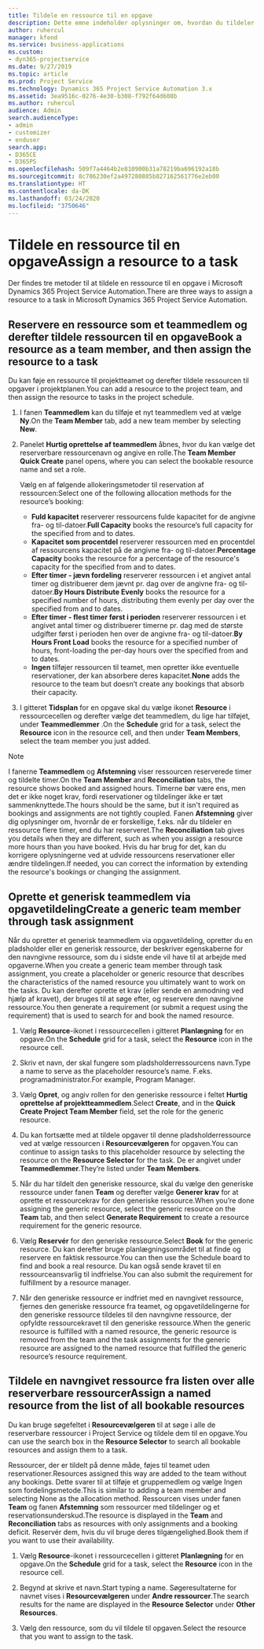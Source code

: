 ```yaml
---
title: Tildele en ressource til en opgave
description: Dette emne indeholder oplysninger om, hvordan du tildeler ressourcer til opgaver.
author: ruhercul
manager: kfend
ms.service: business-applications
ms.custom:
- dyn365-projectservice
ms.date: 9/27/2019
ms.topic: article
ms.prod: Project Service
ms.technology: Dynamics 365 Project Service Automation 3.x
ms.assetid: 3ea9516c-0276-4e30-b308-f792f64d608b
ms.author: ruhercul
audience: Admin
search.audienceType:
- admin
- customizer
- enduser
search.app:
- D365CE
- D365PS
ms.openlocfilehash: 509f7a4464b2e810900b31a78219ba696192a18b
ms.sourcegitcommit: 8c786230ef2a497280885b827162561776e2eb00
ms.translationtype: HT
ms.contentlocale: da-DK
ms.lasthandoff: 03/24/2020
ms.locfileid: "3750646"
---
```

# <a name="assign-a-resource-to-a-task"></a><span data-ttu-id="2a30b-103">Tildele en ressource til en opgave</span><span class="sxs-lookup"><span data-stu-id="2a30b-103">Assign a resource to a task</span></span>

<span data-ttu-id="2a30b-104">Der findes tre metoder til at tildele en ressource til en opgave i Microsoft Dynamics 365 Project Service Automation.</span><span class="sxs-lookup"><span data-stu-id="2a30b-104">There are three ways to assign a resource to a task in Microsoft Dynamics 365 Project Service Automation.</span></span>

## <a name="book-a-resource-as-a-team-member-and-then-assign-the-resource-to-a-task"></a><span data-ttu-id="2a30b-105">Reservere en ressource som et teammedlem og derefter tildele ressourcen til en opgave</span><span class="sxs-lookup"><span data-stu-id="2a30b-105">Book a resource as a team member, and then assign the resource to a task</span></span>

<span data-ttu-id="2a30b-106">Du kan føje en ressource til projektteamet og derefter tildele ressourcen til opgaver i projektplanen.</span><span class="sxs-lookup"><span data-stu-id="2a30b-106">You can add a resource to the project team, and then assign the resource to tasks in the project schedule.</span></span>

1. <span data-ttu-id="2a30b-107">I fanen **Teammedlem** kan du tilføje et nyt teammedlem ved at vælge **Ny**.</span><span class="sxs-lookup"><span data-stu-id="2a30b-107">On the **Team Member** tab, add a new team member by selecting **New**.</span></span> 

2. <span data-ttu-id="2a30b-108">Panelet **Hurtig oprettelse af teammedlem** åbnes, hvor du kan vælge det reserverbare ressourcenavn og angive en rolle.</span><span class="sxs-lookup"><span data-stu-id="2a30b-108">The **Team Member Quick Create** panel opens, where you can select the bookable resource name and set a role.</span></span> 

    <span data-ttu-id="2a30b-109">Vælg en af følgende allokeringsmetoder til reservation af ressourcen:</span><span class="sxs-lookup"><span data-stu-id="2a30b-109">Select one of the following allocation methods for the resource’s booking:</span></span>

    - <span data-ttu-id="2a30b-110">**Fuld kapacitet** reserverer ressourcens fulde kapacitet for de angivne fra- og til-datoer.</span><span class="sxs-lookup"><span data-stu-id="2a30b-110">**Full Capacity** books the resource’s full capacity for the specified from and to dates.</span></span>
    - <span data-ttu-id="2a30b-111">**Kapacitet som procentdel** reserverer ressourcen med en procentdel af ressourcens kapacitet på de angivne fra- og til-datoer.</span><span class="sxs-lookup"><span data-stu-id="2a30b-111">**Percentage Capacity** books the resource for a percentage of the resource's capacity for the specified from and to dates.</span></span>
    - <span data-ttu-id="2a30b-112">**Efter timer - jævn fordeling** reserverer ressourcen i et angivet antal timer og distribuerer dem jævnt pr. dag over de angivne fra- og til-datoer.</span><span class="sxs-lookup"><span data-stu-id="2a30b-112">**By Hours Distribute Evenly** books the resource for a specified number of hours, distributing them evenly per day over the specified from and to dates.</span></span>
    - <span data-ttu-id="2a30b-113">**Efter timer - flest timer først i perioden** reserverer ressourcen i et angivet antal timer og distribuerer timerne pr. dag med de største udgifter først i perioden hen over de angivne fra- og til-datoer.</span><span class="sxs-lookup"><span data-stu-id="2a30b-113">**By Hours Front Load** books the resource for a specified number of hours, front-loading the per-day hours over the specified from and to dates.</span></span>
    - <span data-ttu-id="2a30b-114">**Ingen** tilføjer ressourcen til teamet, men opretter ikke eventuelle reservationer, der kan absorbere deres kapacitet.</span><span class="sxs-lookup"><span data-stu-id="2a30b-114">**None** adds the resource to the team but doesn’t create any bookings that absorb their capacity.</span></span>

3. <span data-ttu-id="2a30b-115">I gitteret **Tidsplan** for en opgave skal du vælge ikonet **Resource** i ressourcecellen og derefter vælge det teammedlem, du lige har tilføjet, under **Teammedlemmer** .</span><span class="sxs-lookup"><span data-stu-id="2a30b-115">On the **Schedule** grid for a task, select the **Resource** icon in the resource cell, and then under **Team Members**, select the team member you just added.</span></span> 

> [!NOTE]
> <span data-ttu-id="2a30b-116">I fanerne **Teammedlem** og **Afstemning** viser ressourcen reserverede timer og tildelte timer.</span><span class="sxs-lookup"><span data-stu-id="2a30b-116">On the **Team Member** and **Reconciliation** tabs, the resource shows booked and assigned hours.</span></span> <span data-ttu-id="2a30b-117">Timerne bør være ens, men det er ikke noget krav, fordi reservationer og tildelinger ikke er tæt sammenknyttede.</span><span class="sxs-lookup"><span data-stu-id="2a30b-117">The hours should be the same, but it isn't required as bookings and assignments are not tightly coupled.</span></span> <span data-ttu-id="2a30b-118">Fanen **Afstemning** giver dig oplysninger om, hvornår de er forskellige, f.eks. når du tildeler en ressource flere timer, end du har reserveret.</span><span class="sxs-lookup"><span data-stu-id="2a30b-118">The **Reconciliation** tab gives you details when they are different, such as when you assign a resource more hours than you have booked.</span></span> <span data-ttu-id="2a30b-119">Hvis du har brug for det, kan du korrigere oplysningerne ved at udvide ressourcens reservationer eller ændre tildelingen.</span><span class="sxs-lookup"><span data-stu-id="2a30b-119">If needed, you can correct the information by extending the resource's bookings or changing the assignment.</span></span>

## <a name="create-a-generic-team-member-through-task-assignment"></a><span data-ttu-id="2a30b-120">Oprette et generisk teammedlem via opgavetildeling</span><span class="sxs-lookup"><span data-stu-id="2a30b-120">Create a generic team member through task assignment</span></span>

<span data-ttu-id="2a30b-121">Når du opretter et generisk teammedlem via opgavetildeling, opretter du en pladsholder eller en generisk ressource, der beskriver egenskaberne for den navngivne ressource, som du i sidste ende vil have til at arbejde med opgaverne.</span><span class="sxs-lookup"><span data-stu-id="2a30b-121">When you create a generic team member through task assignment, you create a placeholder or generic resource that describes the characteristics of the named resource you ultimately want to work on the tasks.</span></span> <span data-ttu-id="2a30b-122">Du kan derefter oprette et krav (eller sende en anmodning ved hjælp af kravet), der bruges til at søge efter, og reservere den navngivne ressource.</span><span class="sxs-lookup"><span data-stu-id="2a30b-122">You then generate a requirement (or submit a request using the requirement) that is used to search for and book the named resource.</span></span>

1. <span data-ttu-id="2a30b-123">Vælg **Resource**-ikonet i ressourcecellen i gitteret **Planlægning** for en opgave.</span><span class="sxs-lookup"><span data-stu-id="2a30b-123">On the **Schedule** grid for a task, select the **Resource** icon in the resource cell.</span></span>

2. <span data-ttu-id="2a30b-124">Skriv et navn, der skal fungere som pladsholderressourcens navn.</span><span class="sxs-lookup"><span data-stu-id="2a30b-124">Type a name to serve as the placeholder resource’s name.</span></span> <span data-ttu-id="2a30b-125">F.eks. programadministrator.</span><span class="sxs-lookup"><span data-stu-id="2a30b-125">For example, Program Manager.</span></span>

3. <span data-ttu-id="2a30b-126">Vælg **Opret**, og angiv rollen for den generiske ressource i feltet **Hurtig oprettelse af projektteammedlem**.</span><span class="sxs-lookup"><span data-stu-id="2a30b-126">Select **Create**, and in the **Quick Create Project Team Member** field, set the role for the generic resource.</span></span>

4. <span data-ttu-id="2a30b-127">Du kan fortsætte med at tildele opgaver til denne pladsholderressource ved at vælge ressourcen i **Resourcevælgeren** for opgaven.</span><span class="sxs-lookup"><span data-stu-id="2a30b-127">You can continue to assign tasks to this placeholder resource by selecting the resource on the **Resource Selector** for the task.</span></span> <span data-ttu-id="2a30b-128">De er angivet under **Teammedlemmer**.</span><span class="sxs-lookup"><span data-stu-id="2a30b-128">They’re listed under **Team Members**.</span></span>

5. <span data-ttu-id="2a30b-129">Når du har tildelt den generiske ressource, skal du vælge den generiske ressource under fanen **Team** og derefter vælge **Generer krav** for at oprette et ressourcekrav for den generiske ressource.</span><span class="sxs-lookup"><span data-stu-id="2a30b-129">When you’re done assigning the generic resource, select the generic resource on the **Team** tab, and then select **Generate Requirement** to create a resource requirement for the generic resource.</span></span>

6. <span data-ttu-id="2a30b-130">Vælg **Reservér** for den generiske ressource.</span><span class="sxs-lookup"><span data-stu-id="2a30b-130">Select **Book** for the generic resource.</span></span> <span data-ttu-id="2a30b-131">Du kan derefter bruge planlægningsområdet til at finde og reservere en faktisk ressource.</span><span class="sxs-lookup"><span data-stu-id="2a30b-131">You can then use the Schedule board to find and book a real resource.</span></span> <span data-ttu-id="2a30b-132">Du kan også sende kravet til en ressourceansvarlig til indfrielse.</span><span class="sxs-lookup"><span data-stu-id="2a30b-132">You can also submit the requirement for fulfillment by a resource manager.</span></span>

7. <span data-ttu-id="2a30b-133">Når den generiske ressource er indfriet med en navngivet ressource, fjernes den generiske ressource fra teamet, og opgavetildelingerne for den generiske ressource tildeles til den navngivne ressource, der opfyldte ressourcekravet til den generiske ressource.</span><span class="sxs-lookup"><span data-stu-id="2a30b-133">When the generic resource is fulfilled with a named resource, the generic resource is removed from the team and the task assignments for the generic resource are assigned to the named resource that fulfilled the generic resource’s resource requirement.</span></span>

## <a name="assign-a-named-resource-from-the-list-of-all-bookable-resources"></a><span data-ttu-id="2a30b-134">Tildele en navngivet ressource fra listen over alle reserverbare ressourcer</span><span class="sxs-lookup"><span data-stu-id="2a30b-134">Assign a named resource from the list of all bookable resources</span></span>

<span data-ttu-id="2a30b-135">Du kan bruge søgefeltet i **Resourcevælgeren** til at søge i alle de reserverbare ressourcer i Project Service og tildele dem til en opgave.</span><span class="sxs-lookup"><span data-stu-id="2a30b-135">You can use the search box in the **Resource Selector** to search all bookable resources and assign them to a task.</span></span>

<span data-ttu-id="2a30b-136">Ressourcer, der er tildelt på denne måde, føjes til teamet uden reservationer.</span><span class="sxs-lookup"><span data-stu-id="2a30b-136">Resources assigned this way are added to the team without any bookings.</span></span> <span data-ttu-id="2a30b-137">Dette svarer til at tilføje et gruppemedlem og vælge Ingen som fordelingsmetode.</span><span class="sxs-lookup"><span data-stu-id="2a30b-137">This is similar to adding a team member and selecting None as the allocation method.</span></span> <span data-ttu-id="2a30b-138">Ressourcen vises under fanen **Team** og fanen **Afstemning** som ressourcer med tildelinger og et reservationsunderskud.</span><span class="sxs-lookup"><span data-stu-id="2a30b-138">The resource is displayed in the **Team** and **Reconciliation** tabs as resources with only assignments and a booking deficit.</span></span> <span data-ttu-id="2a30b-139">Reservér dem, hvis du vil bruge deres tilgængelighed.</span><span class="sxs-lookup"><span data-stu-id="2a30b-139">Book them if you want to use their availability.</span></span>

1. <span data-ttu-id="2a30b-140">Vælg **Resource**-ikonet i ressourcecellen i gitteret **Planlægning** for en opgave.</span><span class="sxs-lookup"><span data-stu-id="2a30b-140">On the **Schedule** grid for a task, select the **Resource** icon in the resource cell.</span></span>

2. <span data-ttu-id="2a30b-141">Begynd at skrive et navn.</span><span class="sxs-lookup"><span data-stu-id="2a30b-141">Start typing a name.</span></span> <span data-ttu-id="2a30b-142">Søgeresultaterne for navnet vises i **Resourcevælgeren** under **Andre ressourcer**.</span><span class="sxs-lookup"><span data-stu-id="2a30b-142">The search results for the name are displayed in the **Resource Selector** under **Other Resources**.</span></span>

3. <span data-ttu-id="2a30b-143">Vælg den ressource, som du vil tildele til opgaven.</span><span class="sxs-lookup"><span data-stu-id="2a30b-143">Select the resource that you want to assign to the task.</span></span>

